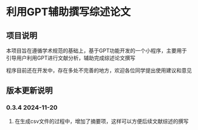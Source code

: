 # 利用GPT辅助撰写综述论文
## 项目说明
本项目旨在遵循学术规范的基础上，基于GPT功能开发的一个小程序，主要用于引导用户利用GPT进行文献分析，辅助完成综述论文撰写

程序目前还在开发中，存在多处不完善的地方，欢迎各位同学提出使用建议和意见

## 版本更新说明
### 0.3.4 2024-11-20
1. 在生成csv文件的过程中，增加了摘要项，这样可以方便后续文献综述的撰写
